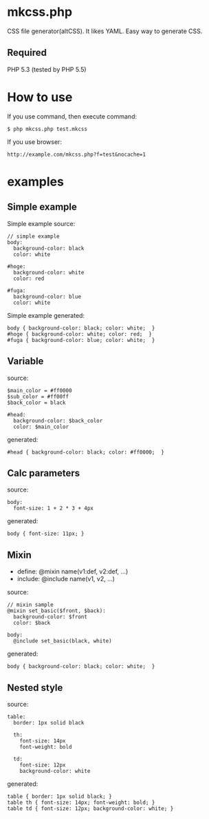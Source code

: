 # mkcss.php

CSS file generator(altCSS).
It likes YAML. Easy way to generate CSS.

## Required

PHP 5.3 (tested by PHP 5.5)

# How to use

If you use command, then execute command:

```
$ php mkcss.php test.mkcss
```

If you use browser:

```
http://example.com/mkcss.php?f=test&nocache=1
```

# examples

## Simple example

Simple example source:

```
// simple example
body:
  background-color: black
  color: white

#hoge:
  background-color: white
  color: red

#fuga:
  background-color: blue
  color: white
```

Simple example generated:

```
body { background-color: black; color: white;  }
#hoge { background-color: white; color: red;  }
#fuga { background-color: blue; color: white;  }
```

## Variable

source:

```
$main_color = #ff0000
$sub_color = #ff00ff
$back_color = black

#head:
  background-color: $back_color
  color: $main_color
```
generated:

```
#head { background-color: black; color: #ff0000;  }
```

## Calc parameters

source:

```
body:
  font-size: 1 + 2 * 3 + 4px
```

generated:

```
body { font-size: 11px; }
```

## Mixin

- define: @mixin name(v1:def, v2:def, ...)
- include: @include name(v1, v2, ...)

source:

```
// mixin sample
@mixin set_basic($front, $back):
  background-color: $front
  color: $back

body:
  @include set_basic(black, white)
```

generated:

```
body { background-color: black; color: white;  }
```

## Nested style

source:

```
table:
  border: 1px solid black

  th:
    font-size: 14px
    font-weight: bold

  td:
    font-size: 12px
    background-color: white
```

generated:

```
table { border: 1px solid black; }
table th { font-size: 14px; font-weight: bold; }
table td { font-size: 12px; background-color: white; }
```
